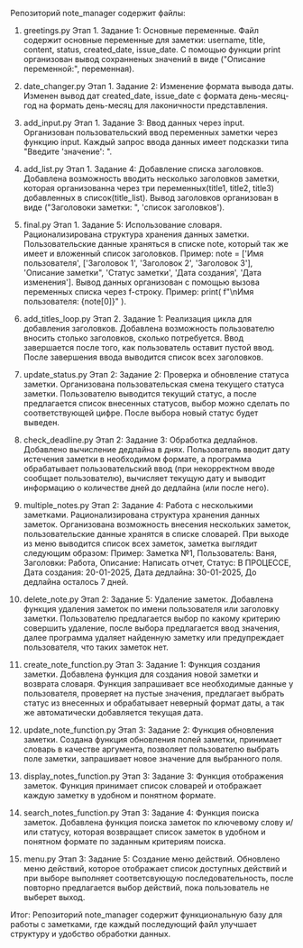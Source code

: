 Репозиторий note_manager содержит файлы:

1. greetings.py
Этап 1. Задание 1: Основные переменные.
Файл содержит основные переменные для заметки: username, title, content, status, created_date, issue_date.
С помощью функции print организован вывод сохранненых значений в виде ("Описание переменной:", переменная).

2. date_changer.py
Этап 1. Задание 2: Изменение формата вывода даты.
Изменен вывод дат created_date, issue_date с формата день-месяц-год на формать день-месяц для лаконичности представления.

3. add_input.py
Этап 1. Задание 3: Ввод данных через input.
Организован пользовательский ввод переменных заметки через функцию input.
Каждый запрос ввода данных имеет подсказки типа "Введите 'значение': ".

4. add_list.py
Этап 1. Задание 4: Добавление списка заголовков.
Добавлена возможность вводить несколько заголовков заметки, которая организованна через три переменных(title1, title2, title3) добавленных в список(title_list).
Вывод заголовков организован в виде ("Заголовоки заметки: ", 'список заголовков').

5. final.py
Этап 1. Задание 5: Использование словаря.
Рационализирована структура хранения данных заметки.
Пользовательские данные храняться в списке note, который так же имеет и вложенный список заголовков.
Пример: note = ['Имя пользователя', ['Заголовок 1', 'Заголовок 2', 'Заголовок 3'], 'Описание заметки", 'Статус заметки', 'Дата создания', 'Дата изменения'].
Вывод данных организован с помощью вызова переменных списка через f-строку.
Пример: print( f"\nИмя пользователя: {note[0]}" ).

6. add_titles_loop.py
Этап 2. Задание 1: Реализация цикла для добавления заголовков.
Добавлена возможность пользователю вносить столько заголовков, сколько потребуется. Ввод завершается после того, как пользователь оставит пустой ввод.
После завершения ввода выводится список всех заголовков.

8. update_status.py
Этап 2: Задание 2: Проверка и обновление статуса заметки.
Организована пользовательская смена текущего статуса заметки. Пользователю выводится текущий статус, а после предлагается список внесенных статусов, выбор можно сделать по соответствующей цифре.
После выбора новый статус будет выведен.

10. check_deadline.py
Этап 2: Задание 3: Обработка дедлайнов.
Добавлено вычисление дедлайна в днях. Пользователь вводит дату истечения заметки в необходимом формате, а программа обрабатывает пользовательский ввод (при некорректном вводе сообщает пользователю), вычисляет текущую дату и выводит информацию о количестве дней до дедлайна (или после него).

11. multiple_notes.py
Этап 2: Задание 4: Работа с несколькими заметками.
Рационализирована структура хранения данных заметок.
Организована возможность внесения нескольких заметок, пользовательские данные хранятся в списке словарей.
При выходе из меню выводится список всех заметок, заметка выглядит следующим образом:
Пример: Заметка №1, Пользователь: Ваня, Заголовки: Работа, Описание: Написать отчет, Статус: В ПРОЦЕССЕ, Дата создания: 20-01-2025, Дата дедлайна: 30-01-2025, До дедлайна осталось 7 дней.

13. delete_note.py
Этап 2: Задание 5: Удаление заметок.
Добавлена функция удаления заметок по имени пользователя или заголовку заметки. Пользователю предлагается выбор по какому критерию совершить удаление, после выбора предлагается ввод значения, далее программа удаляет найденную заметку или предупреждает пользователя, что таких заметок нет.

13. create_note_function.py
Этап 3: Задание 1: Функция создания заметки.
Добавлена функция для создания новой заметки и возврата словаря.
Функция запрашивает все необходимые данные у пользователя, проверяет на пустые значения, предлагает выбрать статус из внесенных и обрабатывает неверный формат даты, а так же автоматически добавляется текущая дата.

14. update_note_function.py
Этап 3: Задание 2: Функция обновления заметки.
Создана функция обновления полей заметки, принимает словарь в качестве аргумента, позволяет пользователю выбрать поле заметки, запрашивает новое значение для выбранного поля.

16. display_notes_function.py
Этап 3: Задание 3: Функция отображения заметок.
Функция принимает список словарей и отображает каждую заметку в удобном и понятном формате.

17. search_notes_function.py
Этап 3: Задание 4: Функция поиска заметок.
Добавлена функция поиска заметок по ключевому слову и/или статусу, которая возвращает список заметок в удобном и понятном формате по заданным критериям поиска.

18. menu.py
Этап 3: Задание 5: Создание меню действий.
Обновлено меню действий, которое отображает список доступных действий и при выборе выполняет соответсвующую последовательность, после повторно предлагается выбор действий, пока пользователь не выберет выход.

Итог: Репозиторий note_manager содержит функциональную базу для работы с заметками, где каждый последующий файл улучшает структуру и удобство обработки данных.
